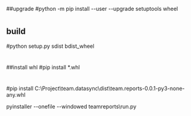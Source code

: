 ##upgrade
#python -m pip install --user --upgrade setuptools wheel
#
## build
#python setup.py sdist bdist_wheel
#
##install whl
#pip install *.whl
#
#pip install C:\Project\team.datasync\dist\team.reports-0.0.1-py3-none-any.whl


pyinstaller --onefile --windowed teamreports\run.py